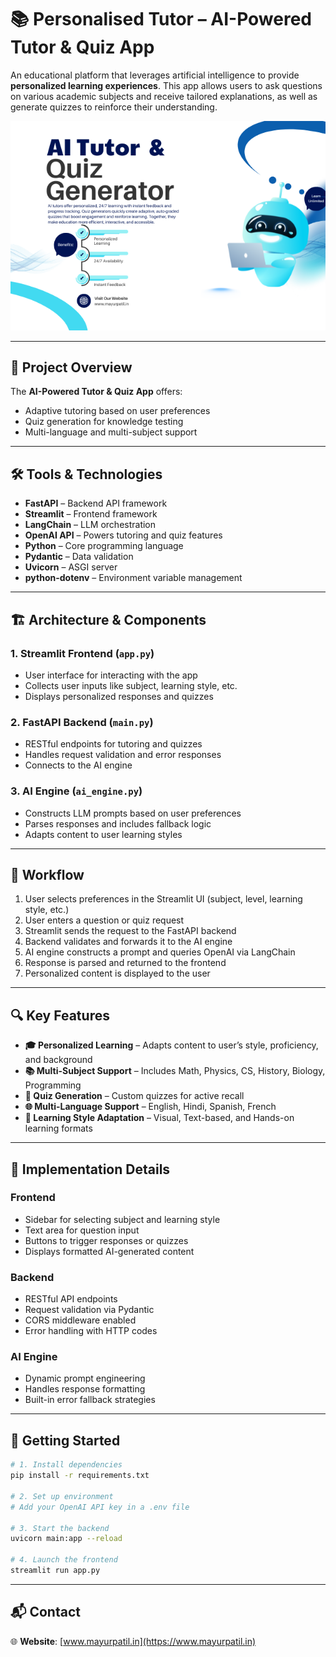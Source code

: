 
# 📚 Personalised Tutor – AI-Powered Tutor & Quiz App

An educational platform that leverages artificial intelligence to provide **personalized learning experiences**. This app allows users to ask questions on various academic subjects and receive tailored explanations, as well as generate quizzes to reinforce their understanding.

![Permotion](./Images/AITutor.png)

---

## 🚀 Project Overview

The **AI-Powered Tutor & Quiz App** offers:
- Adaptive tutoring based on user preferences
- Quiz generation for knowledge testing
- Multi-language and multi-subject support

---

## 🛠 Tools & Technologies

- **FastAPI** – Backend API framework  
- **Streamlit** – Frontend framework  
- **LangChain** – LLM orchestration  
- **OpenAI API** – Powers tutoring and quiz features  
- **Python** – Core programming language  
- **Pydantic** – Data validation  
- **Uvicorn** – ASGI server  
- **python-dotenv** – Environment variable management  

---

## 🏗 Architecture & Components

### 1. Streamlit Frontend (`app.py`)
- User interface for interacting with the app
- Collects user inputs like subject, learning style, etc.
- Displays personalized responses and quizzes

### 2. FastAPI Backend (`main.py`)
- RESTful endpoints for tutoring and quizzes
- Handles request validation and error responses
- Connects to the AI engine

### 3. AI Engine (`ai_engine.py`)
- Constructs LLM prompts based on user preferences
- Parses responses and includes fallback logic
- Adapts content to user learning styles

---

## 🔄 Workflow

1. User selects preferences in the Streamlit UI (subject, level, learning style, etc.)
2. User enters a question or quiz request
3. Streamlit sends the request to the FastAPI backend
4. Backend validates and forwards it to the AI engine
5. AI engine constructs a prompt and queries OpenAI via LangChain
6. Response is parsed and returned to the frontend
7. Personalized content is displayed to the user

---

## 🔍 Key Features

- **🎓 Personalized Learning** – Adapts content to user’s style, proficiency, and background
- **📚 Multi-Subject Support** – Includes Math, Physics, CS, History, Biology, Programming
- **📝 Quiz Generation** – Custom quizzes for active recall
- **🌐 Multi-Language Support** – English, Hindi, Spanish, French
- **🧠 Learning Style Adaptation** – Visual, Text-based, and Hands-on learning formats

---

## 🧩 Implementation Details

### Frontend
- Sidebar for selecting subject and learning style
- Text area for question input
- Buttons to trigger responses or quizzes
- Displays formatted AI-generated content

### Backend
- RESTful API endpoints
- Request validation via Pydantic
- CORS middleware enabled
- Error handling with HTTP codes

### AI Engine
- Dynamic prompt engineering
- Handles response formatting
- Built-in error fallback strategies

---

## 🚀 Getting Started

```bash
# 1. Install dependencies
pip install -r requirements.txt

# 2. Set up environment
# Add your OpenAI API key in a .env file

# 3. Start the backend
uvicorn main:app --reload

# 4. Launch the frontend
streamlit run app.py
```

---

## 📬 Contact
🌐 **Website**: [www.mayurpatil.in](https://www.mayurpatil.in)

